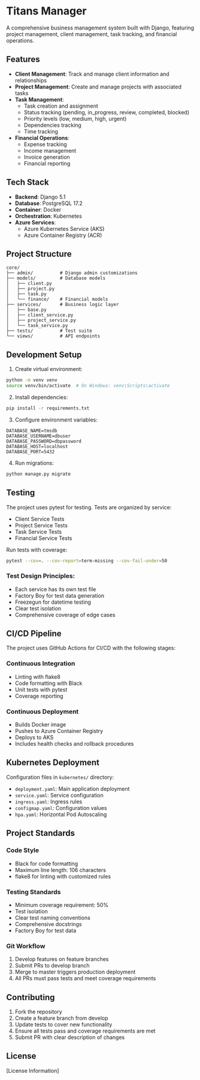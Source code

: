 # Titans Manager

A comprehensive business management system built with Django, featuring project management, client management, task tracking, and financial operations.

## Features

- **Client Management**: Track and manage client information and relationships
- **Project Management**: Create and manage projects with associated tasks
- **Task Management**: 
  - Task creation and assignment
  - Status tracking (pending, in_progress, review, completed, blocked)
  - Priority levels (low, medium, high, urgent)
  - Dependencies tracking
  - Time tracking
- **Financial Operations**:
  - Expense tracking
  - Income management
  - Invoice generation
  - Financial reporting

## Tech Stack

- **Backend**: Django 5.1
- **Database**: PostgreSQL 17.2
- **Container**: Docker
- **Orchestration**: Kubernetes
- **Azure Services**:
  - Azure Kubernetes Service (AKS)
  - Azure Container Registry (ACR)

## Project Structure

```
core/
├── admin/          # Django admin customizations
├── models/         # Database models
│   ├── client.py
│   ├── project.py
│   ├── task.py
│   └── finance/    # Financial models
├── services/       # Business logic layer
│   ├── base.py
│   ├── client_service.py
│   ├── project_service.py
│   └── task_service.py
├── tests/          # Test suite
└── views/          # API endpoints
```

## Development Setup

1. Create virtual environment:
```bash
python -m venv venv
source venv/bin/activate  # On Windows: venv\Scripts\activate
```

2. Install dependencies:
```bash
pip install -r requirements.txt
```

3. Configure environment variables:
```env
DATABASE_NAME=tmsdb
DATABASE_USERNAME=dbuser
DATABASE_PASSWORD=dbpassword
DATABASE_HOST=localhost
DATABASE_PORT=5432
```

4. Run migrations:
```bash
python manage.py migrate
```

## Testing

The project uses pytest for testing. Tests are organized by service:

- Client Service Tests
- Project Service Tests
- Task Service Tests
- Financial Service Tests

Run tests with coverage:
```bash
pytest --cov=. --cov-report=term-missing --cov-fail-under=50
```

### Test Design Principles:
- Each service has its own test file
- Factory Boy for test data generation
- Freezegun for datetime testing
- Clear test isolation
- Comprehensive coverage of edge cases

## CI/CD Pipeline

The project uses GitHub Actions for CI/CD with the following stages:

### Continuous Integration
- Linting with flake8
- Code formatting with Black
- Unit tests with pytest
- Coverage reporting

### Continuous Deployment
- Builds Docker image
- Pushes to Azure Container Registry
- Deploys to AKS
- Includes health checks and rollback procedures

## Kubernetes Deployment

Configuration files in `kubernetes/` directory:
- `deployment.yaml`: Main application deployment
- `service.yaml`: Service configuration
- `ingress.yaml`: Ingress rules
- `configmap.yaml`: Configuration values
- `hpa.yaml`: Horizontal Pod Autoscaling

## Project Standards

### Code Style
- Black for code formatting
- Maximum line length: 106 characters
- flake8 for linting with customized rules

### Testing Standards
- Minimum coverage requirement: 50%
- Test isolation
- Clear test naming conventions
- Comprehensive docstrings
- Factory Boy for test data

### Git Workflow
1. Develop features on feature branches
2. Submit PRs to develop branch
3. Merge to master triggers production deployment
4. All PRs must pass tests and meet coverage requirements

## Contributing

1. Fork the repository
2. Create a feature branch from develop
3. Update tests to cover new functionality
4. Ensure all tests pass and coverage requirements are met
5. Submit PR with clear description of changes

## License

[License Information]